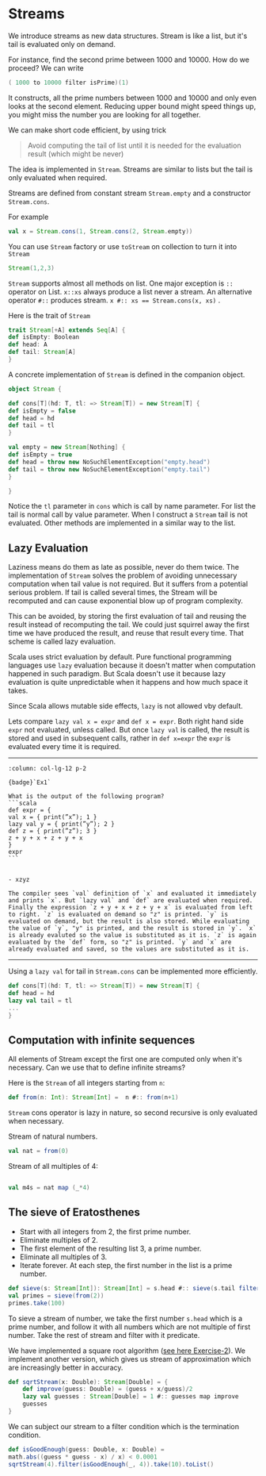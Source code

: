 # Streams

We introduce streams as new data structures. Stream is like a list, but it's tail is evaluated only on demand.

For instance, find the second prime between 1000 and 10000. How do we proceed? We can write

```scala
( 1000 to 10000 filter isPrime)(1)
```

It constructs, all the prime numbers between 1000 and 10000 and only even looks at the second element. Reducing upper bound might speed things up, you might miss the number you are looking for all together.

We can make short code efficient, by using trick

> Avoid computing the tail of list until it is needed for the evaluation result (which might be never)

The idea is implemented in `Stream`. Streams are similar to lists but the tail is only evaluated when required.

Streams are defined from constant stream `Stream.empty` and a constructor `Stream.cons`.

For example

```scala
val x = Stream.cons(1, Stream.cons(2, Stream.empty))
```

You can use `Stream` factory or use `toStream` on collection to turn it into `Stream`

```scala
Stream(1,2,3)
```

`Stream` supports almost all methods on list. One major exception is `::` operator on List.  `x::xs` always produce a list never a stream. An alternative operator `#::` produces stream.
`x #:: xs == Stream.cons(x, xs)` .

Here is the trait of `Stream`

```scala
trait Stream[+A] extends Seq[A] {
def isEmpty: Boolean
def head: A
def tail: Stream[A]
}
```

A concrete implementation of `Stream` is defined in the companion object.

```scala
object Stream {

def cons[T](hd: T, tl: => Stream[T]) = new Stream[T] {
def isEmpty = false
def head = hd
def tail = tl
}

val empty = new Stream[Nothing] {
def isEmpty = true
def head = throw new NoSuchElementException("empty.head")
def tail = throw new NoSuchElementException("empty.tail")
}

}
```

Notice the `tl` parameter in `cons` which is call by name parameter. For list the tail is normal call by value parameter. When I construct a `Stream` tail is not evaluated. Other methods are implemented in a similar way to the list.

## Lazy Evaluation

Laziness means do them as late as possible, never do them twice.
The implementation of `Stream` solves the problem of avoiding unnecessary computation when tail value is not required. But it suffers from a potential serious problem. If tail is called several times, the Stream will be recomputed and can cause exponential blow up of program complexity.

This can be avoided, by storing the first evaluation of tail and reusing the result instead of recomputing the tail. We could just squirrel away the first time we have produced the result, and reuse that result every time. That scheme is called lazy evaluation.

Scala uses strict evaluation by default. Pure functional programming languages use `lazy` evaluation because it doesn't matter when computation happened in such paradigm. But Scala doesn't use it because lazy evaluation is quite unpredictable when it happens and how much space it takes.

Since Scala allows mutable side effects, `lazy` is not allowed vby default.

Lets compare `lazy val x = expr` and `def x = expr`. Both right hand side `expr` not evaluated,  unless called. But once `lazy val` is called, the result is stored and used in subsequent calls, rather in `def x=expr` the `expr` is evaluated every time it is required.

-----------------------------------------------------------------------------------------------------------

````{panels}
:column: col-lg-12 p-2

{badge}`Ex1`

What is the output of the following program?
```scala
def expr = {
val x = { print(”x”); 1 }
lazy val y = { print(”y”); 2 }
def z = { print(”z”); 3 }
z + y + x + z + y + x
}
expr
```
````

````{dropdown} Ex1 solution

- xzyz

The compiler sees `val` definition of `x` and evaluated it immediately and prints `x`. But `lazy val` and `def` are evaluated when required. Finally the expression `z + y + x + z + y + x` is evaluated from left to right. `z` is evaluated on demand so "z" is printed. `y` is evaluated on demand, but the result is also stored. While evaluating the value of `y`, "y" is printed, and the result is stored in `y`. `x` is already evaluted so the value is substituted as it is. `z` is again evaluated by the `def` form, so "z" is printed. `y` and `x` are already evaluated and saved, so the values are substituted as it is.

````
-----------------------------------------------------------------------------------------------------------

Using a `lazy val` for tail in `Stream.cons` can be implemented more efficiently.

```scala
def cons[T](hd: T, tl: => Stream[T]) = new Stream[T] {
def head = hd
lazy val tail = tl
...
}
```

## Computation with infinite sequences

All elements of Stream except the first one are computed only when it's necessary. Can we use that to define infinite streams?


Here is the `Stream` of all integers starting from `n`:

```scala
def from(n: Int): Stream[Int] =  n #:: from(n+1)
```

`Stream` cons operator is lazy in nature, so second recursive is only evaluated when necessary.

Stream of natural numbers. 
```scala
val nat = from(0)
```

Stream of all multiples of 4:

```scala

val m4s = nat map (_*4)
```

## The sieve of Eratosthenes

* Start with all integers from 2, the first prime number.
* Eliminate multiples of 2.
* The first element of the resulting list 3, a prime number.
* Eliminate all multiples of 3.
* Iterate forever. At each step, the first number in the list is a prime number.

```scala
def sieve(s: Stream[Int]): Stream[Int] = s.head #:: sieve(s.tail filter(_ % s.head != 0))
val primes = sieve(from(2))
primes.take(100)
```
To sieve a stream of number, we take the first number `s.head` which is a prime number, and follow it with all numbers which are not multiple of first number. Take the rest of stream and filter with it predicate.

We have implemented a square root algorithm ([see here Exercise-2](../../fpps/week1/week1_4.md)). We implement another version, which gives us stream of approximation which are increasingly better in accuracy.

```scala
def sqrtStream(x: Double): Stream[Double] = {
    def improve(guess: Double) = (guess + x/guess)/2
    lazy val guesses : Stream[Double] = 1 #:: guesses map improve
    guesses
}
```

We can subject our stream to a filter condition which is the termination condition.

```scala
def isGoodEnough(guess: Double, x: Double) =
math.abs((guess * guess - x) / x) < 0.0001
sqrtStream(4).filter(isGoodEnough(_, 4)).take(10).toList()
```